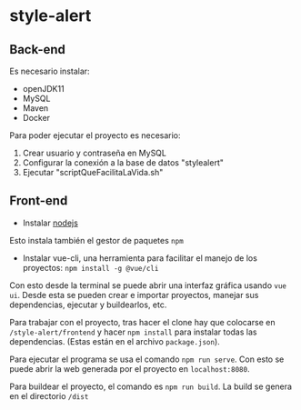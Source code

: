 # style-alert

## Back-end

Es necesario instalar: 
- openJDK11
- MySQL
- Maven
- Docker

Para poder ejecutar el proyecto es necesario: 

1. Crear usuario y contraseña en MySQL
2. Configurar la conexión a la base de datos "stylealert"
3. Ejecutar "scriptQueFacilitaLaVida.sh"

## Front-end

- Instalar [nodejs](https://nodejs.org/en/download/)

Esto instala también el gestor de paquetes `npm`

- Instalar vue-cli, una herramienta para facilitar el manejo de los proyectos: `npm install -g @vue/cli`

Con esto desde la terminal se puede abrir una interfaz gráfica usando `vue ui`. Desde esta se pueden crear e importar proyectos, manejar sus dependencias, ejecutar y buildearlos, etc.

Para trabajar con el proyecto, tras hacer el clone hay que colocarse en `/style-alert/frontend` y hacer `npm install` para instalar todas las dependencias. (Estas están en el archivo `package.json`).

Para ejecutar el programa se usa el comando `npm run serve`. Con esto se puede abrir la web generada por el proyecto en `localhost:8080`.

Para buildear el proyecto, el comando es `npm run build`. La build se genera en el directorio `/dist`